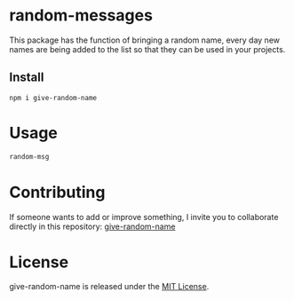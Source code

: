 
# random-messages

This package has the function of bringing a random name, every day new names are being added to the list so that they can be used in your projects.

## Install

```npm
npm i give-random-name
```

# Usage

```bash
random-msg
```

# Contributing
If someone wants to add or improve something, I invite you to collaborate directly in this repository: [give-random-name](https://github.com/FReyesft/give-random-name)

# License
give-random-name is released under the [MIT License](https://opensource.org/licenses/MIT).

